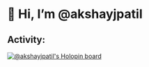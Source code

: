 # 👋 Hi, I’m @akshayjpatil

## Activity:

[![@akshayjpatil's Holopin board](https://holopin.me/akshayjpatil)](https://holopin.io/@akshayjpatil)
